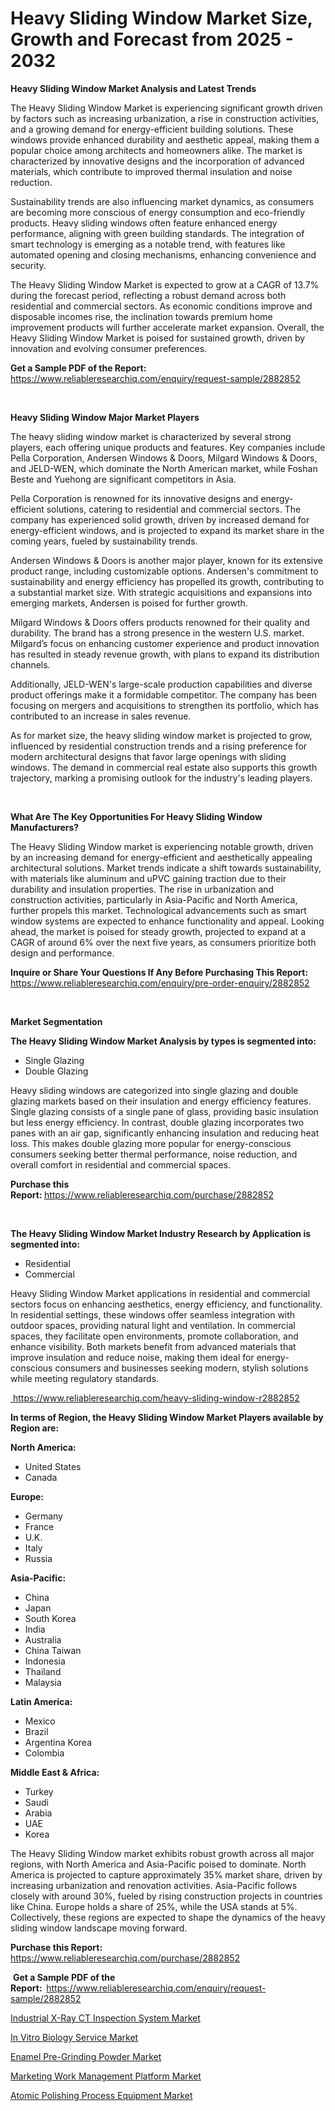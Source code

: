 <p><h1>Heavy Sliding Window Market Size, Growth and Forecast from 2025 - 2032</h1></p><p><strong>Heavy Sliding Window Market Analysis and Latest Trends</strong></p>
<p><p>The Heavy Sliding Window Market is experiencing significant growth driven by factors such as increasing urbanization, a rise in construction activities, and a growing demand for energy-efficient building solutions. These windows provide enhanced durability and aesthetic appeal, making them a popular choice among architects and homeowners alike. The market is characterized by innovative designs and the incorporation of advanced materials, which contribute to improved thermal insulation and noise reduction.</p><p>Sustainability trends are also influencing market dynamics, as consumers are becoming more conscious of energy consumption and eco-friendly products. Heavy sliding windows often feature enhanced energy performance, aligning with green building standards. The integration of smart technology is emerging as a notable trend, with features like automated opening and closing mechanisms, enhancing convenience and security.</p><p>The Heavy Sliding Window Market is expected to grow at a CAGR of 13.7% during the forecast period, reflecting a robust demand across both residential and commercial sectors. As economic conditions improve and disposable incomes rise, the inclination towards premium home improvement products will further accelerate market expansion. Overall, the Heavy Sliding Window Market is poised for sustained growth, driven by innovation and evolving consumer preferences.</p></p>
<p><strong>Get a Sample PDF of the Report:&nbsp;</strong> <a href="https://www.reliableresearchiq.com/enquiry/request-sample/2882852?utm_campaign=1842&utm_medium=2&utm_source=Github&utm_content=ia&utm_term=13032025&utm_id=heavy-sliding-window">https://www.reliableresearchiq.com/enquiry/request-sample/2882852</a></p>
<p>&nbsp;</p>
<p><strong>Heavy Sliding Window Major Market Players</strong></p>
<p><p>The heavy sliding window market is characterized by several strong players, each offering unique products and features. Key companies include Pella Corporation, Andersen Windows & Doors, Milgard Windows & Doors, and JELD-WEN, which dominate the North American market, while Foshan Beste and Yuehong are significant competitors in Asia.</p><p>Pella Corporation is renowned for its innovative designs and energy-efficient solutions, catering to residential and commercial sectors. The company has experienced solid growth, driven by increased demand for energy-efficient windows, and is projected to expand its market share in the coming years, fueled by sustainability trends.</p><p>Andersen Windows & Doors is another major player, known for its extensive product range, including customizable options. Andersen's commitment to sustainability and energy efficiency has propelled its growth, contributing to a substantial market size. With strategic acquisitions and expansions into emerging markets, Andersen is poised for further growth.</p><p>Milgard Windows & Doors offers products renowned for their quality and durability. The brand has a strong presence in the western U.S. market. Milgard’s focus on enhancing customer experience and product innovation has resulted in steady revenue growth, with plans to expand its distribution channels.</p><p>Additionally, JELD-WEN's large-scale production capabilities and diverse product offerings make it a formidable competitor. The company has been focusing on mergers and acquisitions to strengthen its portfolio, which has contributed to an increase in sales revenue.</p><p>As for market size, the heavy sliding window market is projected to grow, influenced by residential construction trends and a rising preference for modern architectural designs that favor large openings with sliding windows. The demand in commercial real estate also supports this growth trajectory, marking a promising outlook for the industry's leading players.</p></p>
<p>&nbsp;</p>
<p><strong>What Are The Key Opportunities For Heavy Sliding Window Manufacturers?</strong></p>
<p><p>The Heavy Sliding Window market is experiencing notable growth, driven by an increasing demand for energy-efficient and aesthetically appealing architectural solutions. Market trends indicate a shift towards sustainability, with materials like aluminum and uPVC gaining traction due to their durability and insulation properties. The rise in urbanization and construction activities, particularly in Asia-Pacific and North America, further propels this market. Technological advancements such as smart window systems are expected to enhance functionality and appeal. Looking ahead, the market is poised for steady growth, projected to expand at a CAGR of around 6% over the next five years, as consumers prioritize both design and performance.</p></p>
<p><strong>Inquire or Share Your Questions If Any Before Purchasing This Report:</strong> <a href="https://www.reliableresearchiq.com/enquiry/pre-order-enquiry/2882852?utm_campaign=1842&utm_medium=2&utm_source=Github&utm_content=ia&utm_term=13032025&utm_id=heavy-sliding-window">https://www.reliableresearchiq.com/enquiry/pre-order-enquiry/2882852</a></p>
<p>&nbsp;</p>
<p><strong>Market Segmentation</strong></p>
<p><strong>The Heavy Sliding Window Market Analysis by types is segmented into:</strong></p>
<p><ul><li>Single Glazing</li><li>Double Glazing</li></ul></p>
<p><p>Heavy sliding windows are categorized into single glazing and double glazing markets based on their insulation and energy efficiency features. Single glazing consists of a single pane of glass, providing basic insulation but less energy efficiency. In contrast, double glazing incorporates two panes with an air gap, significantly enhancing insulation and reducing heat loss. This makes double glazing more popular for energy-conscious consumers seeking better thermal performance, noise reduction, and overall comfort in residential and commercial spaces.</p></p>
<p><strong>Purchase this Report:&nbsp;</strong><a href="https://www.reliableresearchiq.com/purchase/2882852?utm_campaign=1842&utm_medium=2&utm_source=Github&utm_content=ia&utm_term=13032025&utm_id=heavy-sliding-window">https://www.reliableresearchiq.com/purchase/2882852</a></p>
<p>&nbsp;</p>
<p><strong>The Heavy Sliding Window Market Industry Research by Application is segmented into:</strong></p>
<p><ul><li>Residential</li><li>Commercial</li></ul></p>
<p><p>Heavy Sliding Window Market applications in residential and commercial sectors focus on enhancing aesthetics, energy efficiency, and functionality. In residential settings, these windows offer seamless integration with outdoor spaces, providing natural light and ventilation. In commercial spaces, they facilitate open environments, promote collaboration, and enhance visibility. Both markets benefit from advanced materials that improve insulation and reduce noise, making them ideal for energy-conscious consumers and businesses seeking modern, stylish solutions while meeting regulatory standards.</p></p>
<p><a href="https://www.reliableresearchiq.com/heavy-sliding-window-r2882852?utm_campaign=1842&utm_medium=2&utm_source=Github&utm_content=ia&utm_term=13032025&utm_id=heavy-sliding-window">&nbsp;https://www.reliableresearchiq.com/heavy-sliding-window-r2882852</a></p>
<p><strong>In terms of Region, the Heavy Sliding Window Market Players available by Region are:</strong></p>
<p>
    <p> <strong> North America: </strong>
        <ul>
            <li>United States</li>
            <li>Canada</li>
        </ul>
        </p> 
    <p> <strong> Europe: </strong>
        <ul>
            <li>Germany</li>
            <li>France</li>
            <li>U.K.</li>
            <li>Italy</li>
            <li>Russia</li>
        </ul>
        </p> 
    <p> <strong> Asia-Pacific: </strong>
        <ul>
            <li>China</li>
            <li>Japan</li>
            <li>South Korea</li>
            <li>India</li>
            <li>Australia</li>
            <li>China Taiwan</li>
            <li>Indonesia</li>
            <li>Thailand</li>
            <li>Malaysia</li>
        </ul>
        </p> 
    <p> <strong> Latin America: </strong>
        <ul>
            <li>Mexico</li>
            <li>Brazil</li>
            <li>Argentina Korea</li>
            <li>Colombia</li>
        </ul>
        </p> 
    <p> <strong> Middle East & Africa: </strong>
        <ul>
            <li>Turkey</li>
            <li>Saudi</li>
            <li>Arabia</li>
            <li>UAE</li>
            <li>Korea</li>
        </ul>
    </p>
    </p>
<p><p>The Heavy Sliding Window market exhibits robust growth across all major regions, with North America and Asia-Pacific poised to dominate. North America is projected to capture approximately 35% market share, driven by increasing urbanization and renovation activities. Asia-Pacific follows closely with around 30%, fueled by rising construction projects in countries like China. Europe holds a share of 25%, while the USA stands at 5%. Collectively, these regions are expected to shape the dynamics of the heavy sliding window landscape moving forward.</p></p>
<p><strong>Purchase this Report: </strong><a href="https://www.reliableresearchiq.com/purchase/2882852?utm_campaign=1842&utm_medium=2&utm_source=Github&utm_content=ia&utm_term=13032025&utm_id=heavy-sliding-window">https://www.reliableresearchiq.com/purchase/2882852</a></p>
<p>&nbsp;<strong>Get a Sample PDF of the Report:&nbsp;&nbsp;</strong><a href="https://www.reliableresearchiq.com/enquiry/request-sample/2882852?utm_campaign=1842&utm_medium=2&utm_source=Github&utm_content=ia&utm_term=13032025&utm_id=heavy-sliding-window">https://www.reliableresearchiq.com/enquiry/request-sample/2882852</a></p>
<p><strong></strong></p>
<p><p><a href="https://github.com/shimweummul/Market-Research-Report-List-1/blob/main/industrial-x-ray-ct-inspection-system-market.md?utm_campaign=1842&utm_medium=2&utm_source=Github&utm_content=ia&utm_term=13032025&utm_id=heavy-sliding-window">Industrial X-Ray CT Inspection System Market</a></p><p><a href="https://github.com/sternymkere4/Market-Research-Report-List-1/blob/main/in-vitro-biology-service-market.md?utm_campaign=1842&utm_medium=2&utm_source=Github&utm_content=ia&utm_term=13032025&utm_id=heavy-sliding-window">In Vitro Biology Service Market</a></p><p><a href="https://github.com/buseknoden2b/Market-Research-Report-List-1/blob/main/enamel-pre-grinding-powder-market.md?utm_campaign=1842&utm_medium=2&utm_source=Github&utm_content=ia&utm_term=13032025&utm_id=heavy-sliding-window">Enamel Pre-Grinding Powder Market</a></p><p><a href="https://github.com/bauldlimle6h/Market-Research-Report-List-1/blob/main/marketing-work-management-platform-market.md?utm_campaign=1842&utm_medium=2&utm_source=Github&utm_content=ia&utm_term=13032025&utm_id=heavy-sliding-window">Marketing Work Management Platform Market</a></p><p><a href="https://github.com/heinslakey2x/Market-Research-Report-List-1/blob/main/atomic-polishing-process-equipment-market.md?utm_campaign=1842&utm_medium=2&utm_source=Github&utm_content=ia&utm_term=13032025&utm_id=heavy-sliding-window">Atomic Polishing Process Equipment Market</a></p></p>